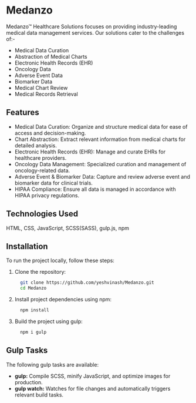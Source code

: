 # Medanzo
 Medanzo™ Healthcare Solutions focuses on providing industry-leading medical data management services. Our solutions cater to the challenges of:-
  - Medical Data Curation
  - Abstraction of Medical Charts
  - Electronic Health Records (EHR)
  - Oncology Data
  - Adverse Event Data
  - Biomarker Data
  - Medical Chart Review
  - Medical Records Retrieval

## Features
- Medical Data Curation: Organize and structure medical data for ease of access and decision-making.
- Chart Abstraction: Extract relevant information from medical charts for detailed analysis.
- Electronic Health Records (EHR): Manage and curate EHRs for healthcare providers.
- Oncology Data Management: Specialized curation and management of oncology-related data.
- Adverse Event & Biomarker Data: Capture and review adverse event and biomarker data for clinical trials.
- HIPAA Compliance: Ensure all data is managed in accordance with HIPAA privacy regulations.

## Technologies Used
  HTML, CSS, JavaScript, SCSS(SASS), gulp.js, npm

## Installation
To run the project locally, follow these steps:

1. Clone the repository:
   
   ```bash
     git clone https://github.com/yeshvinash/Medanzo.git
     cd Medanzo
   ```
2. Install project dependencies using npm:
   
   ```bash
     npm install
   ```
3. Build the project using gulp:
   
   ```bash
     npm i gulp
   ```
## Gulp Tasks
The following gulp tasks are available:
- **gulp:** Compile SCSS, minify JavaScript, and optimize images for production.
- **gulp watch:** Watches for file changes and automatically triggers relevant build tasks.
